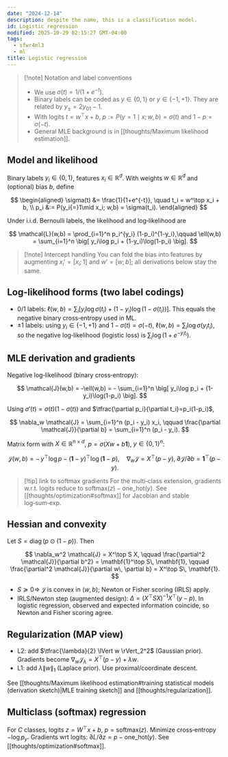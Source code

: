 ```yaml
---
date: "2024-12-14"
description: despite the name, this is a classification model.
id: Logistic regression
modified: 2025-10-29 02:15:27 GMT-04:00
tags:
  - sfwr4ml3
  - ml
title: Logistic regression
---
```


> [!note] Notation and label conventions
>
> - We use $\sigma(t)=1/(1+e^{-t})$.
> - Binary labels can be coded as $y\in\{0,1\}$ or $y\in\{-1,+1\}$. They are related by $y_{\pm}=2y_{01}-1$.
> - With logits $t=w^\top x + b$, $p:=P(y{=}1\mid x;w,b)=\sigma(t)$ and $1-p=\sigma(-t)$.
> - General MLE background is in [[thoughts/Maximum likelihood estimation]].

## Model and likelihood

Binary labels $y_i \in \{0,1\}$, features $x_i \in \mathbb{R}^d$. With weights $w \in \mathbb{R}^d$ and (optional) bias $b$, define

$$
\begin{aligned}
\sigma(t) &= \frac{1}{1+e^{-t}}, \quad t_i = w^\top x_i + b, \\
p_i &:= P(y_i{=}1\mid x_i; w,b) = \sigma(t_i).
\end{aligned}
$$

Under i.i.d. Bernoulli labels, the likelihood and log‑likelihood are

$$
\mathcal{L}(w,b) = \prod_{i=1}^n p_i^{y_i} (1-p_i)^{1-y_i},\qquad
\ell(w,b) = \sum_{i=1}^n \big[ y_i\log p_i + (1-y_i)\log(1-p_i) \big].
$$

> [!note] Intercept handling
> You can fold the bias into features by augmenting $x_i'=[x_i;1]$ and $w'=[w;b]$; all derivations below stay the same.

## Log‑likelihood forms (two label codings)

- 0/1 labels: $\displaystyle \ell(w,b)=\sum_i \big[y_i\log\sigma(t_i)+(1-y_i)\log(1-\sigma(t_i))\big]$. This equals the negative binary cross‑entropy used in ML.
- ±1 labels: using $y_i\in\{-1,+1\}$ and $1-\sigma(t)=\sigma(-t)$,
  $\displaystyle \ell(w,b)=\sum_i \log \sigma\big(y_i t_i\big)$,
  so the negative log‑likelihood (logistic loss) is $\sum_i \log\big(1+e^{-y_i t_i}\big)$.

## MLE derivation and gradients

Negative log‑likelihood (binary cross‑entropy):

$$
\mathcal{J}(w,b) = -\ell(w,b)
= - \sum_{i=1}^n \big[ y_i\log p_i + (1-y_i)\log(1-p_i) \big].
$$

Using $\sigma'(t) = \sigma(t)(1-\sigma(t))$ and $\tfrac{\partial p_i}{\partial t_i}=p_i(1-p_i)$,

$$
\nabla_w \mathcal{J} = \sum_{i=1}^n (p_i - y_i) x_i, \qquad
\frac{\partial \mathcal{J}}{\partial b} = \sum_{i=1}^n (p_i - y_i).
$$

Matrix form with $X\in\mathbb{R}^{n\times d}$, $p=\sigma(Xw{+}b\mathbf{1})$, $y\in\{0,1\}^n$:

$$
\mathcal{J}(w,b) = -\, y^\top \log p - (\mathbf{1}-y)^\top \log(\mathbf{1}-p),\quad
\nabla_w \mathcal{J} = X^\top (p - y),\; \partial \mathcal{J}/\partial b = \mathbf{1}^\top (p-y).
$$

> [!tip] link to softmax gradients
> For the multi‑class extension, gradients w.r.t. logits reduce to $\text{softmax}(z)-\text{one\_hot}(y)$. See [[thoughts/optimization#softmax]] for Jacobian and stable log‑sum‑exp.

## Hessian and convexity

Let $S=\operatorname{diag}(p\odot (1-p))$. Then

$$
\nabla_w^2 \mathcal{J} = X^\top S X, \qquad \frac{\partial^2 \mathcal{J}}{\partial b^2} = \mathbf{1}^\top S\, \mathbf{1}, \qquad \frac{\partial^2 \mathcal{J}}{\partial w\, \partial b} = X^\top S\, \mathbf{1}.
$$

- $S \succeq 0 \Rightarrow$ $\mathcal{J}$ is convex in $(w,b)$; Newton or Fisher scoring (IRLS) apply.
- IRLS/Newton step (augmented design): $\Delta = (X^\top S X)^{-1} X^\top (y-p)$. In logistic regression, observed and expected information coincide, so Newton and Fisher scoring agree.

## Regularization (MAP view)

- L2: add $\tfrac{\lambda}{2} \lVert w \rVert_2^2$ (Gaussian prior). Gradients become $\nabla_w \mathcal{J}_{\lambda}=X^\top(p-y)+\lambda w$.
- L1: add $\lambda \lVert w \rVert_1$ (Laplace prior). Use proximal/coordinate descent.

See [[thoughts/Maximum likelihood estimation#training statistical models (derivation sketch)|MLE training sketch]] and [[thoughts/regularization]].

## Multiclass (softmax) regression

For $C$ classes, logits $z=W^\top x + b$, $p=\text{softmax}(z)$. Minimize cross‑entropy $-\log p_{y}$. Gradients wrt logits: $\partial L/\partial z = p - \text{one\_hot}(y)$. See [[thoughts/optimization#softmax]].
